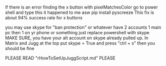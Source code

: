 If there is an error finding the x button with pixelMatchesColor
go to power shell and type this
it happened to me asw
	pip install pyscreeze
This fix is about 94% success rate for x buttons

you may use skype for "ban protection" or whatever have 2 accounts 1 main pc then 1 on yr
phone or something
	just replace powershell with skype
	MAKE SURE, you have your alt account on skype already pulled up.
	In Matrix and Jugg at the top put
	skype = True
	and press "ctrl + s"
	then you should be fine

PLEASE READ "rHowToSetUpJuggScript.md" PLEASE

